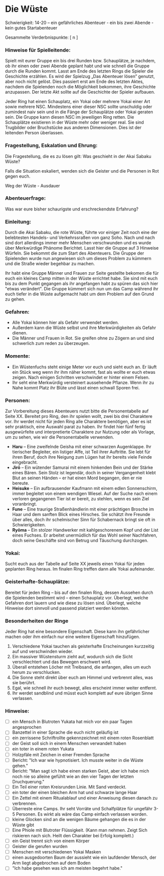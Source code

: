 # Die Wüste

Schwierigkeit: 14-20 – ein gefährliches Abenteuer - ein bis zwei Abende - kein gutes Startabenteuer

Gesammelte Verderbnispunkte: [  n  ]

### Hinweise für Spielleitende:

Spielt mit eurer Gruppe ein bis drei Runden bzw. Schauplätze, je nachdem, ob ihr einen oder zwei Abende geplant habt und wie schnell die Gruppe durch die Runden kommt. Lasst am Ende des letzten Rings die Spieler die Geschichte erzählen. Es wird der Spielzug „Das Abenteuer lösen” genutzt, aber noch nicht gelöst. Dies passiert erst am Ende des letzten Aktes, nachdem die Spielenden noch die Möglichkeit bekommen, ihre Geschichte anzupassen. Der letzte Akt sollte auf die Geschichte der Spieler aufbauen.

Jeder Ring hat einen Schauplatz, ein Yokai oder mehrere Yokai einer Art sowie mehrere NSC. Mindestens einer dieser NSC sollte unschuldig oder zumindest naiv sein und in die Fänge der Schauplätze oder Yokai geraten sein. Die Gruppe kann diesen NSC im jeweiligen Ring retten. Die Schauplätze existieren in der Wüste mehr oder weniger real. Sie sind Trugbilder oder Bruchstücke aus anderen Dimensionen. Dies ist der leitenden Person überlassen.

### Fragestellung, Eskalation und Ehrung:

Die Fragestellung, die es zu lösen gilt: Was geschieht in der Akai Sabaku Wüste?  

Falls die Situation eskaliert, wenden sich die Geister und die Personen in Rot gegen euch.  

Weg der Wüste - Ausdauer

### Abenteuerfrage:

Was war eure bisher schaurigste und erschreckendste Erfahrung?

### Einleitung:

Durch die Akai Sabaku, die rote Wüste, führte vor einiger Zeit noch eine der belebtesten Handels- und Verkehrssraßen von ganz Soho. Nach und nach sind dort allerdings immer mehr Menschen verschwunden und es wurde über Merkwürdige Phänome Berichtet. Lasst hier die Gruppe auf 3 Hinweise Würfeln. Sie bekommt die zum Start des Abenteuers. Die Gruppe der Spielenden wurde nun angewiesen sich um dieses Problem zu kümmern und die Straße wieder begehbar zu machen. 

Ihr habt eine Gruppe Männer und Frauen zur Seite gestellte bekomen die für euch ein kleines Camp mitten in der Wüste errichtet habe. Sie sind mit euch bis zu dem Punkt gegangen als ihr angefangen habt zu spüren das sich hier "etwas verändert". Die Gruppe kümmert sich nun um das Camp während ihr euch tiefer in die Wüste aufgemacht habt um dem Problem auf den Grund zu gehen. 

### Gefahren:

-	Alle Yokai können hier als Gefahr verwendet werden. 
-	Außerdem kann die Wüste selbst und ihre Merkwürdigkeiten als Gefahr dienen.
-	Die Männer und Frauen in Rot. Sie greifen ohne zu Zögern an und sind schwerlich zum reden zu überzeugen.

### Momente:

-	Ein Wüstenfuchs steht einige Meter vor euch und sieht euch an. Er läuft ein Stück weg wenn ihr ihm näher kommt, fast als wollte er euch etwas zeigen. Nach einigen Schritten verschwindet er hinter einem Felsen.
-	Ihr seht eine Merkwürdig versteinert aussehende Pflanze. Wenn ihr zu Nahe kommt Platz ihr Blüte und lässt einen schwall Sporen frei.

### Personen:

Zur Vorbereitung dieses Abenteuers nutzt bitte die Personentabelle auf Seite XX. Bereitet pro Ring, den ihr spielen wollt, zwei bis drei Charaktere vor. Ihr werdet nicht für jeden Ring alle Charaktere benötigen, aber es ist sehr praktisch, eine Auswahl parat zu haben. Ihr findet hier fünf fertig ausgewürfelte und interpretierte Charaktere zur Nutzung oder als Vorlage, um zu sehen, wie wir die Personentabelle verwenden.

- **Haru** – Eine zweifelnde Geisha mit einer schwarzen Augenklappe. Ihr tierischer Begleiter, ein listiger Affe, ist Teil ihrer Auftritte. Sie lebt für ihren Beruf, doch ihre Neigung zum Lügen hat ihr bereits viele Feinde eingebracht.
- **Jirō** – Ein wütender Samurai mit einem hinkenden Bein und der Stärke eines Bären. Sein Stolz ist legendär, doch in seiner Vergangenheit klebt Blut an seinen Händen – er hat einen Mord begangen, den er nie bereute.
- **Heisuke** – Ein aufbrausender Kaufmann mit einem edlen Sonnenschirm, immer begleitet von einem wendigen Wiesel. Auf der Suche nach einem verloren gegangenen Tier ist er bereit, zu stehlen, wenn es sein Ziel voranbringt.
- **Fune** – Eine traurige Straßenhändlerin mit einer prächtigen Brosche im Haar und dem sanften Blick eines Hirsches. Sie schätzt ihre Freunde über alles, doch ihr schelmischer Sinn für Schabernack bringt sie oft in Schwierigkeiten.
- **Ryōma** – Ein stolzer Handwerker mit kahlgeschorenem Kopf und der List eines Fuchses. Er arbeitet unermüdlich für das Wohl seiner Nachfahren, doch seine Geschäfte sind von Betrug und Täuschung durchzogen. 

### Yokai:

Sucht euch aus der Tabelle auf Seite XX jeweils einen Yokai für jeden geplanten Ring heraus. Im finalen Ring treffen dann alle Yokai aufeinander. 

### Geisterhafte-Schauplätze:

Bereitet für jeden Ring – bis auf den finalen Ring, dessen Aussehen durch die Spielenden bestimmt wird – einen Schauplatz vor. Überlegt, welche Gefahren dort lauern und wie diese zu lösen sind. Überlegt, welche Hinweise dort sinnvoll und passend platziert werden könnten.

### Besonderheiten der Ringe

Jeder Ring hat eine besondere Eigenschaft. Diese kann ihn gefährlicher machen oder ihm einfach nur eine weitere Eigenschaft hinzufügen.

1. Verschiedene Yokai tauchen als geisterhafte Erscheinungen kurzzeitig auf und verschwinden wieder.
2. Ein massiver Wüstensturm zieht auf, wodurch sich die Sicht verschlechtert und das Bewegen erschwert wird.
3. Überall entstehen Löcher mit Treibsand, die anfangen, alles um euch herum zu verschlucken.
4. Die Sonne steht direkt über euch am Himmel und verbrennt alles, was sie berührt.
5. Egal, wie schnell ihr euch bewegt, alles erscheint immer weiter entfernt.
6. Ihr werdet sandblind und müsst euch komplett auf eure übrigen Sinne verlassen.

### Hinweise:

-	[ ] ein Mensch in Blutroten Yukata hat mich vor ein paar Tagen angesprochen
-	[ ] Banzettel in einer Sprache die euch nicht geläufig ist
-	[ ] ein zerrissene Schriftrollte gekennzeichnet mit einem roten Rosenblatt
-	[ ] der Geist soll sich in einem Menschen verwandelt haben
-	[ ] ein toter in einem roten Yukata
-	[ ] Holzpfäle mit Zeichen in einer Fremden Sprache
-	[ ] Bericht: "Ich war wie hypnotisiert. Ich musste weiter in die Wüste gehen." 
-	[ ] Bericht: "Man sagt ich habe einen starken Geist, aber ich habe mich noch nie so alleine gefühlt wie an den vier Tagen der letzten Druchquerung."
-	[ ] Ein Teil einer roten Kreisrunden Linie. Mit Sand verdeckt. 
-	[ ] ein toter der einen bleichen Arm hat und schwarze lange Haar
-	[ ] Ein Zettel mit einem Ritualablauf und einer Anweisung diesen danach zu verbrennen.
-	[ ] Überreste eine Camps. Ihr seht Vorräte und Schalfplätze für ungefähr 3-5 Personen. Es wirkt als wäre das Camp einfach verlassen worden.
-	[ ] kleine Glocken sind an die wenigen Bäume gehangen die es in der Wüste gibt
-	[ ] Eine Phiole mit Blutroter Flüssigkeit. (Kann man nehmen. Zeigt Sich riskieren nach sich. Heilt den Charakter bei Erfolg komplett.)
-	[ ] ein Geist trennt sich von einem Körper
-	[ ] Geister die gerufen wurden 
-	[ ] Menschen mit verschiedenen Yokai Masken
-	[ ] einen ausgedoorten Baum der aussieht wie ein laufdender Mensch, der Arm liegt abgebrochen auf dem Boden
-	[ ] "Ich habe gesehen was ich am meisten begehrt habe."